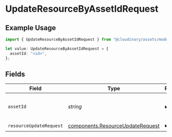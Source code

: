 # UpdateResourceByAssetIdRequest

## Example Usage

```typescript
import { UpdateResourceByAssetIdRequest } from "@cloudinary/assets/models/operations";

let value: UpdateResourceByAssetIdRequest = {
  assetId: "<id>",
};
```

## Fields

| Field                                                                                | Type                                                                                 | Required                                                                             | Description                                                                          |
| ------------------------------------------------------------------------------------ | ------------------------------------------------------------------------------------ | ------------------------------------------------------------------------------------ | ------------------------------------------------------------------------------------ |
| `assetId`                                                                            | *string*                                                                             | :heavy_check_mark:                                                                   | The unique asset ID of the asset to update.                                          |
| `resourceUpdateRequest`                                                              | [components.ResourceUpdateRequest](../../models/components/resourceupdaterequest.md) | :heavy_check_mark:                                                                   | N/A                                                                                  |